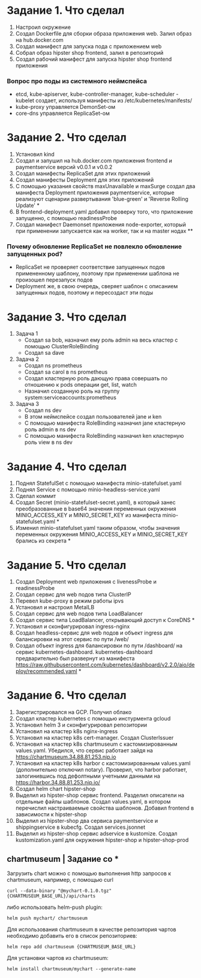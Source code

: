 # Задание 1. Что сделал
1. Настроил окружение
2. Создал Dockerfile для сборки образа приложения web. Залил образ на hub.docker.com
3. Создал манифест для запуска пода с приложeнием web
4. Собрал образ hipster shop frontend, залил в репозиторий
5. Создал рабочий манифест для запуска hipster shop frontend приложения

### Вопрос про поды из системного неймспейса
* etcd, kube-apiserver, kube-controller-manager, kube-scheduler - kubelet создает, используя манифесты из /etc/kubernetes/manifests/
* kube-proxy управляется DemonSet-ом
* core-dns управляется ReplicaSet-ом

# Задание 2. Что сделал
1. Установил kind
2. Создал и запушил на hub.docker.com приложения frontend и paymentservice версий v0.0.1 и v0.0.2
2. Создал манифесты ReplicaSet для этих приложений
3. Создал манифесты Deployment для этих приложений
4. С помощью указания свойств maxUnavailable и maxSurge создал два манифеста Deployment приложения paymentservice, которые реализуют сценарии развертывания 'blue-green' и 'Reverse Rolling Update' *
5. В frontend-deployment.yaml добавил проверку того, что приложение запущенно, с помощью readinessProbe
6. Создал манифест Daemonset приложения node-exporter, который при применении запускается как на worker, так и на master нодах **

### Почему обновление ReplicaSet не повлекло обновление запущенных pod?
* ReplicaSet не проверяет соответствие запущенных подов примененному шаблону, поэтому при применении шаблона не произошел перезапуск подов
* Deployment же, в свою очередь, сверяет шаблон с описанием запущенных подов, поэтому и пересоздаст эти поды

# Задание 3. Что сделал
1. Задача 1
    * Создал sa bob, назначил ему роль admin на весь кластер с помощью ClusterRoleBinding
    * Создал sa dave
2. Задача 2
    * Создал ns prometheus
    * Создал sa carol в ns prometheus
    * Создал кластерную роль дающую права совершать по отношению к pods операции get, list, watch
    * Назначил созданную роль на группу system:serviceaccounts:prometheus
3. Задача 3
    * Создал ns dev
    * В этом неймспейсе создал пользователей jane и ken
    * С помощью манифеста RoleBinding назначил jane кластерную роль admin в ns dev
    * С помощью манифеста RoleBinding назначил ken кластерную роль view в ns dev

# Задание 4. Что сделал
1. Поднял StatefulSet с помощью манифеста minio-statefulset.yaml
2. Поднял Service с помощью minio-headless-service.yaml
3. Сделал коммит
4. Создал Secret (minio-statefulset-secret.yaml), в который занес преобразованные в base64 значения переменных окружения MINIO_ACCESS_KEY и MINIO_SECRET_KEY из манифеста minio-statefulset.yaml *
5. Изменил minio-statefulset.yaml таким образом, чтобы значения переменных окружения MINIO_ACCESS_KEY и MINIO_SECRET_KEY брались из секрета *

# Задание 5. Что сделал
1. Создал Deployment web приложения с livenessProbe и readinessProbe
2. Создал сервис для web подов типа ClusterIP
3. Перевел kube-proxy в режим работы ipvs
4. Установил и настроил MetalLB
5. Создал сервис для web подов типа LoadBalancer
6. Создал сервис типа LoadBalancer, открывающий доступ к CoreDNS *
7. Установил и сконфигурировал ingress-nginx
8. Создал headless-сервис для web подов и объект ingress для балансировки на этот сервис по пути /web/
9. Создал объект ingress для балансировки по пути /dashboard/ на сервис kubernetes-dashboard. kubernetes-dashboard предварительно был развернут из манифеста https://raw.githubusercontent.com/kubernetes/dashboard/v2.2.0/aio/deploy/recommended.yaml *

# Задание 6. Что сделал
1. Зарегистрировался на GCP. Получил облако
2. Создал кластер kubernetes с помощью инстурмента gcloud
3. Установил helm 3 и сконфигурировал репозитории
4. Установил на кластер k8s nginx-ingress
5. Установил на кластер k8s cert-manager. Создал ClusterIssuer
6. Установил на кластер k8s chartmuseum с кастомизированным values.yaml. Убедился, что сервис работает зайдя на https://chartmuseum.34.88.81.253.nip.io
7. Установил на кластер k8s harbor с кастомизированным values.yaml (дополнительно отключил notary). Проверил, что harbor работает, залогинившись под дефолтными учетными данными на https://harbor.34.88.81.253.nip.io/
8. Создал helm chart hipster-shop
9. Выделил из hipster-shop сервис frontend. Разделил описатели на отдельные файлы шаблонов. Создал values.yaml, в котором перечислил настраиваемые свойства шаблонов. Добавил frontend в зависимости к hipster-shop
10. Выделил из hipster-shop два сервиса paymentservice и shippingservice в kubecfg. Создал services.jsonnet
11. Выделил из hipster-shop сервис adservice в kustomize. Создал kustomization.yaml для окружения hipster-shop и hipster-shop-prod

## chartmuseum | Задание со *
Загрузить chart можно с помощью выполнения http запросов к chartmuseum, например, с помощью curl
```
curl --data-binary "@mychart-0.1.0.tgz" {CHARTMUSEUM_BASE_URL}/api/charts
```
либо использовать helm-push plugin:
```
helm push mychart/ chartmuseum
```
Для использования chartmuseum в качестве репозитория чартов необходимо добавить его в список репозиториев:
```
helm repo add chartmuseum {CHARTMUSEUM_BASE_URL}
```
Для установки чартов из chartmuseum:
```
helm install chartmuseum/mychart --generate-name
```
